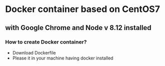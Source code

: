 # Docker container based on CentOS7

## with Google Chrome and Node v 8.12 installed

### How to create Docker container?

- Download Dockerfile
- Please it in your machine having docker installed
